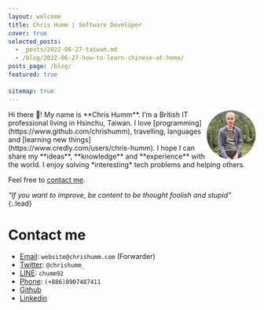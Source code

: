 ```yaml
---
layout: welcome
title: Chris Humm | Software Developer
cover: true
selected_posts:
  - _posts/2022-06-27-taiwan.md
  - /blog/2022-06-27-how-to-learn-chinese-at-home/
posts_page: /blog/
featured: true

sitemap: true
---
```



<img align="right" width="100" height="100" src="assets/img/resume_me.png" alt="Chris Humm Portrait">
Hi there 👋! My name is **Chris Humm**. I’m a British IT professional living in Hsinchu, Taiwan. 
I love [programming](https://www.github.com/chrishumm), travelling, languages and [learning new things](https://www.credly.com/users/chris-humm). I hope I can share my **ideas**, **knowledge** and **experience** with the world. I enjoy solving *interesting* tech problems and helping others. 

Feel free to [contact me](#contact-me).

*"If you want to improve, be content to be thought foolish and stupid"*
{:.lead}

# Contact me

* [Email](mailto:website@chrishumm.com): `website@chrishumm.com` (Forwarder)
* [Twitter](https://www.twitter.com/chrishumm_): `@chrishumm_`
* [LINE](https://line.me/R/ti/p/chumm92): `chumm92`
* [Phone](tel:866907487411): `(+886)0907487411`
* [Github](https://www.github.com/chrishumm)
* [Linkedin](https://www.linkedin.com/in/chrishumm)

<!--posts-->
